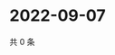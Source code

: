 # 2022-09-07

共 0 条

<!-- BEGIN WEIBO -->
<!-- 最后更新时间 Wed Sep 07 2022 17:17:00 GMT+0800 (China Standard Time) -->

<!-- END WEIBO -->
